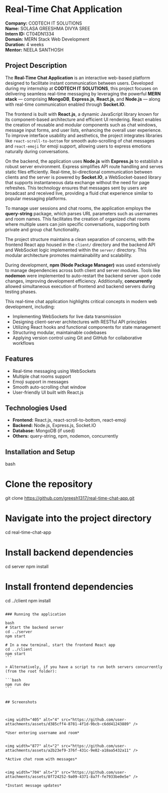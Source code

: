 

# Real-Time Chat Application

**Company:** CODTECH IT SOLUTIONS  
**Name:** SOLASA GREESHMA DIVYA SREE  
**Intern ID:** CT04DN1334  
**Domain:** MERN Stack Web Development  
**Duration:** 4 weeks  
**Mentor:** NEELA SANTHOSH  


## Project Description

The **Real-Time Chat Application** is an interactive web-based platform designed to facilitate instant communication between users. Developed during my internship at **CODTECH IT SOLUTIONS**, this project focuses on delivering seamless real-time messaging by leveraging the powerful **MERN stack** — comprising **MongoDB**, **Express.js**, **React.js**, and **Node.js** — along with real-time communication enabled through **Socket.IO**.

The frontend is built with **React.js**, a dynamic JavaScript library known for its component-based architecture and efficient UI rendering. React enables the creation of reusable and modular components such as chat windows, message input forms, and user lists, enhancing the overall user experience. To improve interface usability and aesthetics, the project integrates libraries like `react-scroll-to-bottom` for smooth auto-scrolling of chat messages and `react-emoji` for emoji support, allowing users to express emotions naturally during conversations.

On the backend, the application uses **Node.js** with **Express.js** to establish a robust server environment. Express simplifies API route handling and serves static files efficiently. Real-time, bi-directional communication between clients and the server is powered by **Socket.IO**, a WebSocket-based library that supports instantaneous data exchange without the need for page refreshes. This technology ensures that messages sent by users are broadcast and received live, providing a fluid chat experience similar to popular messaging platforms.

To manage user sessions and chat rooms, the application employs the **query-string** package, which parses URL parameters such as usernames and room names. This facilitates the creation of organized chat rooms where multiple users can join specific conversations, supporting both private and group chat functionality.

The project structure maintains a clean separation of concerns, with the frontend React app housed in the `client/` directory and the backend API and WebSocket logic implemented within the `server/` directory. This modular architecture promotes maintainability and scalability.

During development, **npm (Node Package Manager)** was used extensively to manage dependencies across both client and server modules. Tools like **nodemon** were implemented to auto-restart the backend server upon code changes, improving development efficiency. Additionally, **concurrently** allowed simultaneous execution of frontend and backend servers during testing phases.

This real-time chat application highlights critical concepts in modern web development, including:

- Implementing WebSockets for live data transmission  
- Designing client-server architectures with RESTful API principles  
- Utilizing React hooks and functional components for state management  
- Structuring modular, maintainable codebases  
- Applying version control using Git and GitHub for collaborative workflows


## Features

- Real-time messaging using WebSockets  
- Multiple chat rooms support  
- Emoji support in messages  
- Smooth auto-scrolling chat window  
- User-friendly UI built with React.js  


## Technologies Used

- **Frontend:** React.js, react-scroll-to-bottom, react-emoji  
- **Backend:** Node.js, Express.js, Socket.IO  
- **Database:** MongoDB (if used)  
- **Others:** query-string, npm, nodemon, concurrently  


## Installation and Setup

bash
# Clone the repository
git clone https://github.com/greesh1317/real-time-chat-app.git

# Navigate into the project directory
cd real-time-chat-app

# Install backend dependencies
cd server
npm install

# Install frontend dependencies
cd ../client
npm install
````

### Running the application

bash
# Start the backend server
cd ../server
npm start

# In a new terminal, start the frontend React app
cd ../client
npm start
```

> Alternatively, if you have a script to run both servers concurrently (from the root folder):

```bash
npm run dev
```


## Screenshots



<img width="405" alt="4" src="https://github.com/user-attachments/assets/d385cff4-8781-4f1d-9bcb-c6dd41243889" />

*User entering username and room*


<img width="877" alt="2" src="https://github.com/user-attachments/assets/a2b23ef9-376f-431c-9e82-a18aa5432a11" />

*Active chat room with messages*


<img width="704" alt="3" src="https://github.com/user-attachments/assets/8f724252-9a09-4371-8a7f-fe7933be0e5e" />

*Instant message updates*









